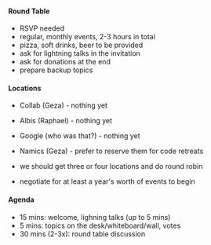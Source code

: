 #### Round Table

* RSVP needed
* regular, monthly events, 2-3 hours in total
* pizza, soft drinks, beer to be provided
* ask for lightning talks in the invitation
* ask for donations at the end
* prepare backup topics

#### Locations

* Collab (Geza) - nothing yet
* Albis (Raphael) - nothing yet
* Google (who was that?) - nothing yet
* Namics (Geza) - prefer to reserve them for code retreats

* we should get three or four locations and do round robin
* negotiate for at least a year's worth of events to begin

#### Agenda

* 15 mins: welcome, lighning talks (up to 5 mins)
* 5 mins: topics on the desk/whiteboard/wall, votes
* 30 mins (2-3x): round table discussion
